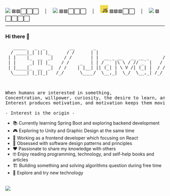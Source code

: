 <code><img width="25" src="https://img.icons8.com/color/2x/c-sharp-logo.png" /></code>
🟩🟩⬜⬜⬜ &nbsp;&nbsp;&nbsp;&nbsp;|&nbsp;&nbsp;&nbsp;&nbsp;
<code><img width="25" src="https://img.icons8.com/color/2x/java-coffee-cup-logo.png" /></code>
🟩🟩⬜⬜⬜ &nbsp;&nbsp;&nbsp;&nbsp;|&nbsp;&nbsp;&nbsp;&nbsp;
<code><img width="25" src="https://raw.githubusercontent.com/github/explore/80688e429a7d4ef2fca1e82350fe8e3517d3494d/topics/javascript/javascript.png" /></code>
🟩🟩🟩⬜⬜ &nbsp;&nbsp;&nbsp;&nbsp;|&nbsp;&nbsp;&nbsp;&nbsp; <code><img width="25" src="https://img.icons8.com/color/2x/golang.png" /></code>
🟩⬜⬜⬜⬜
<hr/>

### Hi there 👋
<pre>
   _____   _  _         __       _                           __       _   _____       __   _____         _                      
  / ____|_| || |_      / /      | |                         / /      | | / ____|     / /  / ____|       | |                     
 | |    |_  __  _|    / /       | |  __ _ __   __ __ _     / /       | || (___      / /  | |  __   ___  | |  __ _  _ __    __ _ 
 | |     _| || |_    / /    _   | | / _` |\ \ / // _` |   / /    _   | | \___ \    / /   | | |_ | / _ \ | | / _` || '_ \  / _` |
 | |____|_  __  _|  / /    | |__| || (_| | \ V /| (_| |  / /    | |__| | ____) |  / /    | |__| || (_) || || (_| || | | || (_| |
  \_____| |_||_|   /_/      \____/  \__,_|  \_/  \__,_| /_/      \____/ |_____/  /_/      \_____| \___/ |_| \__,_||_| |_| \__, |
                                                                                                                           __/ |
                                                                                                                          |___/ 

When humans are interested in something,
Concentration, willpower, curiosity, the desire to learn, and exploring make everything become possible.
Interest produces motivation, and motivation keeps them moving.

- Interest is the origin -
</pre>

- 📚 Currently learning Spring Boot and exploring backend development
- 🎮 Exploring to Unity and Graphic Design at the same time
- 💼 Working as a frontend developer which focusing on React
- 🤪 Obsessed with software design patterns and principles
- ❤️ Passionate to share my knowledge with others
- 🤓 Enjoy reading programming, technology, and self-help books and articles
- 🏗️ Building something and solving algorithms question during free time
- 🔎 Explore and try new technology

<br/>

<img align="center" src="https://github-readme-stats.vercel.app/api?username=weehong&show_icons=true&title_color=fff&icon_color=79ff97&text_color=9f9f9f&bg_color=151515" />

  
<!--
**WeeHong/WeeHong** is a ✨ _special_ ✨ repository because its `README.md` (this file) appears on your GitHub profile.

Here are some ideas to get you started:

- 🔭 I’m currently working on ...
- 🌱 I’m currently learning ...
- 👯 I’m looking to collaborate on ...
- 🤔 I’m looking for help with ...
- 💬 Ask me about ...
- 📫 How to reach me: ...
- 😄 Pronouns: ...
- ⚡ Fun fact: ...
-->


